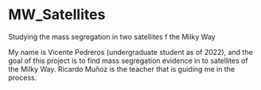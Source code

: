 # MW_Satellites
Studying the mass segregation in two satellites f the Milky Way

My name is Vicente Pedreros (undergraduate student as of 2022), and the goal of this project is to find mass segregation evidence
in to satellites of the Milky Way. Ricardo Muñoz is the teacher that is guiding me in the process.
